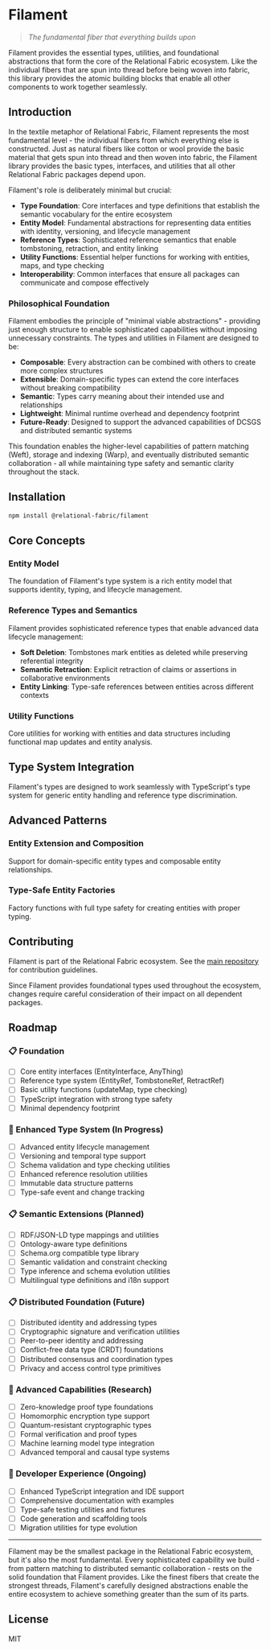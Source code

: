# Filament

> *The fundamental fiber that everything builds upon*

Filament provides the essential types, utilities, and foundational abstractions that form the core of the Relational Fabric ecosystem. Like the individual fibers that are spun into thread before being woven into fabric, this library provides the atomic building blocks that enable all other components to work together seamlessly.

## Introduction

In the textile metaphor of Relational Fabric, Filament represents the most fundamental level - the individual fibers from which everything else is constructed. Just as natural fibers like cotton or wool provide the basic material that gets spun into thread and then woven into fabric, the Filament library provides the basic types, interfaces, and utilities that all other Relational Fabric packages depend upon.

Filament's role is deliberately minimal but crucial:

- **Type Foundation**: Core interfaces and type definitions that establish the semantic vocabulary for the entire ecosystem
- **Entity Model**: Fundamental abstractions for representing data entities with identity, versioning, and lifecycle management  
- **Reference Types**: Sophisticated reference semantics that enable tombstoning, retraction, and entity linking
- **Utility Functions**: Essential helper functions for working with entities, maps, and type checking
- **Interoperability**: Common interfaces that ensure all packages can communicate and compose effectively

### Philosophical Foundation

Filament embodies the principle of "minimal viable abstractions" - providing just enough structure to enable sophisticated capabilities without imposing unnecessary constraints. The types and utilities in Filament are designed to be:

- **Composable**: Every abstraction can be combined with others to create more complex structures
- **Extensible**: Domain-specific types can extend the core interfaces without breaking compatibility  
- **Semantic**: Types carry meaning about their intended use and relationships
- **Lightweight**: Minimal runtime overhead and dependency footprint
- **Future-Ready**: Designed to support the advanced capabilities of DCSGS and distributed semantic systems

This foundation enables the higher-level capabilities of pattern matching (Weft), storage and indexing (Warp), and eventually distributed semantic collaboration - all while maintaining type safety and semantic clarity throughout the stack.

## Installation

```bash
npm install @relational-fabric/filament
```

## Core Concepts

### Entity Model

The foundation of Filament's type system is a rich entity model that supports identity, typing, and lifecycle management.

### Reference Types and Semantics

Filament provides sophisticated reference types that enable advanced data lifecycle management:

- **Soft Deletion**: Tombstones mark entities as deleted while preserving referential integrity
- **Semantic Retraction**: Explicit retraction of claims or assertions in collaborative environments  
- **Entity Linking**: Type-safe references between entities across different contexts

### Utility Functions

Core utilities for working with entities and data structures including functional map updates and entity analysis.

## Type System Integration

Filament's types are designed to work seamlessly with TypeScript's type system for generic entity handling and reference type discrimination.

## Advanced Patterns

### Entity Extension and Composition

Support for domain-specific entity types and composable entity relationships.

### Type-Safe Entity Factories

Factory functions with full type safety for creating entities with proper typing.



## Contributing

Filament is part of the Relational Fabric ecosystem. See the [main repository](../../) for contribution guidelines.

Since Filament provides foundational types used throughout the ecosystem, changes require careful consideration of their impact on all dependent packages.

## Roadmap

### 📋 Foundation
- [ ] Core entity interfaces (EntityInterface, AnyThing)
- [ ] Reference type system (EntityRef, TombstoneRef, RetractRef)
- [ ] Basic utility functions (updateMap, type checking)
- [ ] TypeScript integration with strong type safety
- [ ] Minimal dependency footprint

### 🚧 Enhanced Type System (In Progress)
- [ ] Advanced entity lifecycle management
- [ ] Versioning and temporal type support
- [ ] Schema validation and type checking utilities
- [ ] Enhanced reference resolution utilities
- [ ] Immutable data structure patterns
- [ ] Type-safe event and change tracking

### 📋 Semantic Extensions (Planned)
- [ ] RDF/JSON-LD type mappings and utilities
- [ ] Ontology-aware type definitions
- [ ] Schema.org compatible type library
- [ ] Semantic validation and constraint checking
- [ ] Type inference and schema evolution utilities
- [ ] Multilingual type definitions and i18n support

### 📋 Distributed Foundation (Future)
- [ ] Distributed identity and addressing types
- [ ] Cryptographic signature and verification utilities
- [ ] Peer-to-peer identity and addressing
- [ ] Conflict-free data type (CRDT) foundations
- [ ] Distributed consensus and coordination types
- [ ] Privacy and access control type primitives

### 🔮 Advanced Capabilities (Research)
- [ ] Zero-knowledge proof type foundations
- [ ] Homomorphic encryption type support
- [ ] Quantum-resistant cryptographic types
- [ ] Formal verification and proof types
- [ ] Machine learning model type integration
- [ ] Advanced temporal and causal type systems

### 🎯 Developer Experience (Ongoing)
- [ ] Enhanced TypeScript integration and IDE support
- [ ] Comprehensive documentation with examples
- [ ] Type-safe testing utilities and fixtures
- [ ] Code generation and scaffolding tools
- [ ] Migration utilities for type evolution

---

Filament may be the smallest package in the Relational Fabric ecosystem, but it's also the most fundamental. Every sophisticated capability we build - from pattern matching to distributed semantic collaboration - rests on the solid foundation that Filament provides. Like the finest fibers that create the strongest threads, Filament's carefully designed abstractions enable the entire ecosystem to achieve something greater than the sum of its parts.

## License

MIT